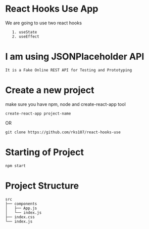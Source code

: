 # React Hooks Use App

We are going to use two react hooks 

```
   1. useState
   2. useEffect
```

# I am using JSONPlaceholder API

```
It is a Fake Online REST API for Testing and Prototyping 
```


# Create a new project

make sure you have npm, node and create-react-app tool

```
create-react-app project-name
```

OR

```
git clone https://github.com/rks107/react-hooks-use
```

# Starting of Project

```
npm start
```

# Project Structure

```
src
├── components
│   ├── App.js
│   └── index.js
├── index.css
└── index.js
```